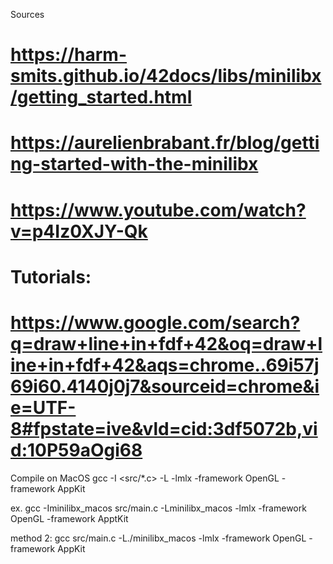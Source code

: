 Sources
# https://harm-smits.github.io/42docs/libs/minilibx/getting_started.html
# https://aurelienbrabant.fr/blog/getting-started-with-the-minilibx
# https://www.youtube.com/watch?v=p4Iz0XJY-Qk

# Tutorials:
# https://www.google.com/search?q=draw+line+in+fdf+42&oq=draw+line+in+fdf+42&aqs=chrome..69i57j69i60.4140j0j7&sourceid=chrome&ie=UTF-8#fpstate=ive&vld=cid:3df5072b,vid:10P59aOgi68

Compile on MacOS
gcc -I<minilibx dir> <src/*.c> -L<minilibx dir> -lmlx -framework OpenGL -framework AppKit

ex.
gcc -Iminilibx_macos src/main.c -Lminilibx_macos -lmlx -framework OpenGL -framework ApptKit

method 2:
gcc src/main.c -L./minilibx_macos -lmlx -framework OpenGL -framework AppKit
